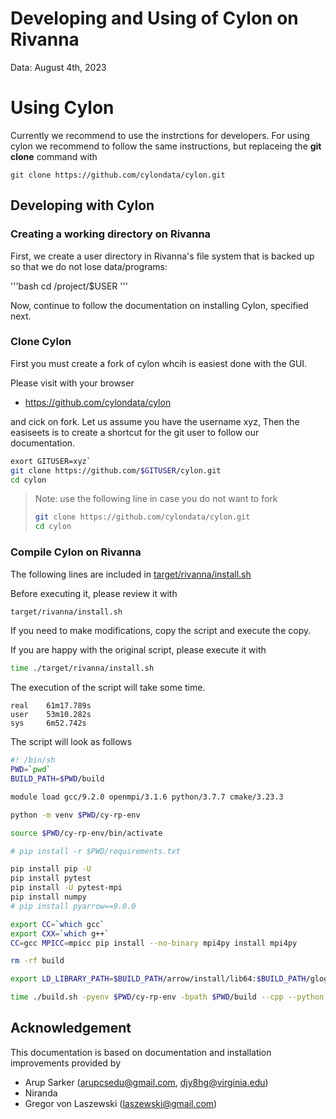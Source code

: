 # Developing and Using of Cylon on Rivanna

Data: August 4th, 2023

# Using Cylon

Currently we recommend to use the instrctions for developers.
For using cylon we recommend to follow the same instructions, but replaceing the **git clone** command with

````
git clone https://github.com/cylondata/cylon.git
````


## Developing with Cylon

### Creating a working directory on Rivanna

First, we create a user directory in Rivanna's file system that is backed up so that we do not lose data/programs:

'''bash
cd /project/$USER
'''

Now, continue to follow the documentation on installing Cylon, specified next.

### Clone Cylon

First you must create a fork of cylon whcih is easiest done with the GUI.

Please visit with your browser

* <https://github.com/cylondata/cylon>

and cick on fork. Let us assume you have the username xyz, Then the easiseets is to create a shortcut for the git user
to follow our documentation.

```bash
exort GITUSER=xyz`
git clone https://github.com/$GITUSER/cylon.git
cd cylon
```

> Note: use the following line in case you do not want to fork
>
> ```bash
> git clone https://github.com/cylondata/cylon.git
> cd cylon
> ```

### Compile Cylon on Rivanna

The following lines are included in [target/rivanna/install.sh](https://github.com/cylondata/cylon/blob/main/target/rivanna/README.md)

Before executing it, please review it with

```bash
target/rivanna/install.sh
```

If you need to make modifications, copy the script and execute the copy.

If you are happy with the original script, please execute it with 

```bash
time ./target/rivanna/install.sh
```

The execution of the script will take some time.

```
real	61m17.789s
user	53m10.282s
sys   	6m52.742s
```

The script will look as follows

```bash
#! /bin/sh
PWD=`pwd`
BUILD_PATH=$PWD/build

module load gcc/9.2.0 openmpi/3.1.6 python/3.7.7 cmake/3.23.3

python -m venv $PWD/cy-rp-env

source $PWD/cy-rp-env/bin/activate

# pip install -r $PWD/requirements.txt

pip install pip -U
pip install pytest
pip install -U pytest-mpi
pip install numpy
# pip install pyarrow==9.0.0

export CC=`which gcc`
export CXX=`which g++`
CC=gcc MPICC=mpicc pip install --no-binary mpi4py install mpi4py

rm -rf build

export LD_LIBRARY_PATH=$BUILD_PATH/arrow/install/lib64:$BUILD_PATH/glog/install/lib64:$BUILD_PATH/lib64:$BUILD_PATH/lib:$LD_LIBRARY_PATH

time ./build.sh -pyenv $PWD/cy-rp-env -bpath $PWD/build --cpp --python --cython --test --cmake-flags "-DMPI_C_COMPILER=$(which mpicc) -DMPI_CXX_COMPILER=$(which mpicxx)"
```

## Acknowledgement

This documentation is based on documentation and installation improvements provided by

* Arup Sarker (arupcsedu@gmail.com, djy8hg@virginia.edu)
* Niranda
* Gregor von Laszewski (laszewski@gmail.com)
